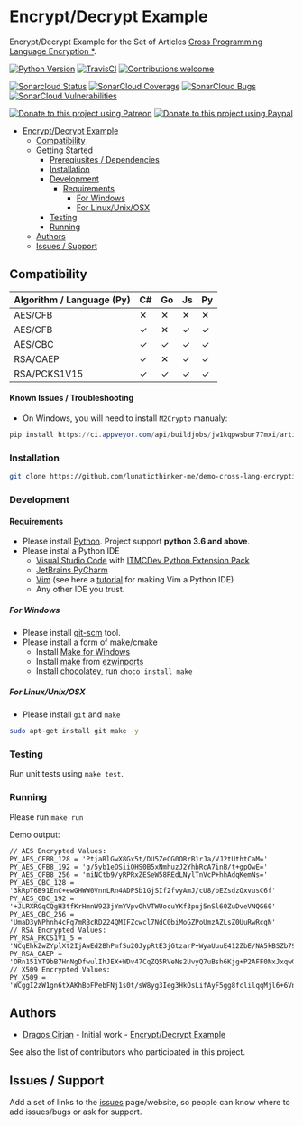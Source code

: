 # Encrypt/Decrypt Example

Encrypt/Decrypt Example for the Set of Articles [Cross Programming Language Encryption *](https://lunaticthinker.me/index.php/cross-programming-language-encryption-csharp-part-1/).

[![Python Version](https://img.shields.io/badge/Python-3.6%7C3.7%7C3.7%7Cdev-blue)](https://img.shields.io/badge/Python-3.6%7C3.7%7C3.7%7Cdev-blue)
[![TravisCI](https://travis-ci.org/lunaticthinker-me/demo-cross-lang-encryption-py.svg?branch=master)](https://travis-ci.org/lunaticthinker-me/demo-cross-lang-encryption-py)
[![Contributions welcome](https://img.shields.io/github/contributors/lunaticthinker-me/demo-cross-lang-encryption-py)](https://img.shields.io/github/contributors/lunaticthinker-me/demo-cross-lang-encryption-py)

[![Sonarcloud Status](https://sonarcloud.io/api/project_badges/measure?project=lunaticthinker-me_demo-cross-lang-encryption-py&metric=alert_status)](https://sonarcloud.io/dashboard?id=lunaticthinker-me_demo-cross-lang-encryption-py)
[![SonarCloud Coverage](https://sonarcloud.io/api/project_badges/measure?project=lunaticthinker-me_demo-cross-lang-encryption-py&metric=coverage)](https://sonarcloud.io/component_measures/metric/coverage/list?id=lunaticthinker-me_demo-cross-lang-encryption-py)
[![SonarCloud Bugs](https://sonarcloud.io/api/project_badges/measure?project=lunaticthinker-me_demo-cross-lang-encryption-py&metric=bugs)](https://sonarcloud.io/component_measures/metric/reliability_rating/list?id=lunaticthinker-me_demo-cross-lang-encryption-py)
[![SonarCloud Vulnerabilities](https://sonarcloud.io/api/project_badges/measure?project=lunaticthinker-me_demo-cross-lang-encryption-py&metric=vulnerabilities)](https://sonarcloud.io/component_measures/metric/security_rating/list?id=lunaticthinker-me_demo-cross-lang-encryption-py)


[![Donate to this project using Patreon](https://img.shields.io/badge/patreon-donate-yellow.svg)](https://patreon.com/dragoscirjan)
[![Donate to this project using Paypal](https://img.shields.io/badge/paypal-donate-yellow.svg)](https://www.paypal.com/cgi-bin/webscr?cmd=_s-xclick&hosted_button_id=QBP6DEBJDEMV2&source=url)

<!--[![Donate to this project using Flattr](https://img.shields.io/badge/flattr-donate-yellow.svg)](https://flattr.com/profile/balupton)
[![Donate to this project using Liberapay](https://img.shields.io/badge/liberapay-donate-yellow.svg)](https://liberapay.com/dragoscirjan)
[![Donate to this project using Thanks App](https://img.shields.io/badge/thanksapp-donate-yellow.svg)](https://givethanks.app/donate/npm/badges)
[![Donate to this project using Boost Lab](https://img.shields.io/badge/boostlab-donate-yellow.svg)](https://boost-lab.app/dragoscirjan/badges)
[![Donate to this project using Buy Me A Coffee](https://img.shields.io/badge/buy%20me%20a%20coffee-donate-yellow.svg)](https://buymeacoffee.com/balupton)
[![Donate to this project using Open Collective](https://img.shields.io/badge/open%20collective-donate-yellow.svg)](https://opencollective.com/dragoscirjan)
[![Donate to this project using Cryptocurrency](https://img.shields.io/badge/crypto-donate-yellow.svg)](https://dragoscirjan.me/crypto)
[![Donate to this project using Paypal](https://img.shields.io/badge/paypal-donate-yellow.svg)](https://dragoscirjan.me/paypal)
[![Buy an item on our wishlist for us](https://img.shields.io/badge/wishlist-donate-yellow.svg)](https://dragoscirjan.me/wishlist)
-->

- [Encrypt/Decrypt Example](#encryptdecrypt-example)
  - [Compatibility](#compatibility)
  - [Getting Started](#getting-started)
    - [Prereqiusites / Dependencies](#prereqiusites--dependencies)
    - [Installation](#installation)
    - [Development](#development)
      - [Requirements](#requirements)
        - [For Windows](#for-windows)
        - [For Linux/Unix/OSX](#for-linuxunixosx)
    - [Testing](#testing)
    - [Running](#running)
  - [Authors](#authors)
  - [Issues / Support](#issues--support)

<!-- /TOC -->

## Compatibility

| Algorithm / Language (Py) | C# | Go | Js | Py |
|---|---|---|---|---|
| AES/CFB | ✕ | ✕ | ✕ | ✕ |
| AES/CFB | ✓ | ✕ | ✓ | ✓ |
| AES/CBC | ✓ | ✓ | ✓ | ✓ |
| RSA/OAEP | ✓ | ✕ | ✓ | ✓ |
| RSA/PCKS1V15 | ✓ | ✓ | ✓ | ✓ |

#### Known Issues / Troubleshooting

- On Windows, you will need to install `M2Crypto` manualy: 
```powershell
pip install https://ci.appveyor.com/api/buildjobs/jw1kqpwsbur77mxi/artifacts/dist/M2Crypto-0.35.2-cp38-cp38-win_amd64.whl
```

### Installation

```bash
git clone https://github.com/lunaticthinker-me/demo-cross-lang-encryption-py
```

### Development

#### Requirements

- Please install [Python](https://python.org). Project support **python 3.6 and above**.
- Please instal a Python IDE
  - [Visual Studio Code](https://code.visualstudio.com/) with [ITMCDev Python Extension Pack](https://marketplace.visualstudio.com/items?itemName=itmcdev.python-extension-pack)
  - [JetBrains PyCharm](https://www.jetbrains.com/pycharm/)
  - [Vim](https://www.vim.org/) (see here a [tutorial](https://www.fullstackpython.com/vim.html) for making Vim a Python IDE)
  - Any other IDE you trust.

##### For Windows

- Please install [git-scm](https://git-scm.com/download/win) tool.
- Please install a form of make/cmake
  - Install [Make for Windows](http://gnuwin32.sourceforge.net/packages/make.htm)
  - Install [make](https://sourceforge.net/projects/ezwinports/files/) from [ezwinports](https://sourceforge.net/projects/ezwinports/files/)
  - Install [chocolatey](https://chocolatey.org/), run `choco install make`
  <!-- - Install [Visual Studio Community](https://visualstudio.microsoft.com/vs/community/)
    - You will find it under `C:\Program Files (x86)\Microsoft Visual Studio\2019\Community\VC\Tools\MSVC\14.25.28610\bin\Hostx64` -->

##### For Linux/Unix/OSX

- Please install `git` and `make`

```bash
sudo apt-get install git make -y
```

### Testing

Run unit tests using `make test`.

### Running

Please run `make run`

Demo output:

```
// AES Encrypted Values:
PY_AES_CFB8_128 = 'PtjaRlGwX8Gx5t/DU5ZeCG0ORrB1rJa/VJ2tUthtCaM='
PY_AES_CFB8_192 = 'g/5yb1eOSiiQHS0B5xNmhuzJ2YhbRcA7inB/t+gpOwE='
PY_AES_CFB8_256 = 'miNCtb9/yRPRxZESeW58REdLNylTnVcP+hhAdqKemNs='
PY_AES_CBC_128 = '3kRpT6B91EnC+ewGHWW0VnnLRn4ADPSb1GjSIf2fvyAmJ/cU8/bEZsdzOxvusC6f'
PY_AES_CBC_192 = '+JLRXRGqCQgH3tfKrHmnW923jYmYVpvOhVTWUocuYKf3puj5nSl60ZuDveVNQG60'
PY_AES_CBC_256 = 'UmaD3yNPhnh4cFg7mRBcRD224QMIFZcwcl7NdC0biMoGZPoUmzAZLsZ0UuRwRcgN'
// RSA Encrypted Values:
PY_RSA_PKCS1V1_5 = 'NCqEhkZwZYplXt2IjAwEd2BhPmfSu20JypRtE3jGtzarP+WyaUuuE412ZbE/NA5kBSZb79x66i6qoWmZFpLjIdK7efOAvXhrPEFYn5cC6bS1SWsX+JrltzYeQjMnHiCC7vjrDGDEQ5HYemMZVBvNihqG/HnkAsyWmKrANro7CxtvXaPLBIoIscX2+uolVz7v4Q0KWztnRmghmCiluUxgH0RNA3bLiCPJTzXt9rNMZZ+8tfgYro+a6ciq8Qex3r4NgJyQHDcNBZ28hQaBEyURCVDkxpTvDXrGQMBswf4KbGH02E4Uw55MZ6ioaSZf1YW8CFioRImM9UOltWb+dsXh+A=='
PY_RSA_OAEP = 'ORn151YT9bB7HnNgDfwulIhJEX+WDv47CqZQ5RVeNs2UvyQ7uBsh6Kjg+P2AFF0NxJxqwGDuExG/vkwnXUr8JgSQWibHuNTdm477q6lO+BD6uVQPwhEpfoSt+n7nmHZvGPMhMdtGlxb/aa5jErfwnwqSDQiFwqzoDAz7FX+QDBspjr5zI6KCcrkmApAXq93lDIvFozRve6iQpJyRTML/ph206hvzwUF/ZpshtpHnqFDfd/4hoO9AEx3NKOQmlKE8Cce3V/VgcgUILhzTtT8t180NPcbLfAnom8zOrrGH8iD4ODBi2qg5dZesQpIWw/1fMxrWRlWtniErNgHR0Nw6/A=='
// X509 Encrypted Values:
PY_X509 = 'WCggI2zW1gn6tXAKhBbFPebFNj1s0t/sW8yg3Ieg3HkOsLifAyF5gg8fclilqqMjl6+6VnJPhEDE+n5MFgvdeFCUqNBBNSiG7YiQwDgEzVx5C2hWQwictwImV83gKt/HokS3j0xM9TCPGzOiFUvZgoZJd3EOa73wWTOLtgvMfNWY0Z/D8LBhEI3gbVtznPDIRwUV4ad0on/ilsqnSuUUyH1G4mGDcf4BoklVyMCoGEmu5msUMedECjLpeKehZKhcPwDq8t88oq18f0hvQt2eF15vWoa78LZk7lHTz+k0h2zbAFupEHaHIfv/KpnokHSsFDLiNycV6GEzXYShg6nL8Q=='
```

## Authors

- [Dragos Cirjan](mailto:dragos.cirjan@gmail.com) - Initial work - [Encrypt/Decrypt Example](/lunaticthinker-me/demo-cross-lang-encryption-py)

See also the list of contributors who participated in this project.

## Issues / Support

Add a set of links to the [issues](/lunaticthinker-me/demo-cross-lang-encryption-py/issues) page/website, so people can know where to add issues/bugs or ask for support.

<!-- ## Changelog

Small changelog history. The rest should be added to [CHANGELOG.md](CHANGELOG.md).

See here a template for changelogs: https://keepachangelog.com/en/1.0.0/

Also see this tool for automatically generating them: https://www.npmjs.com/package/changelog -->
